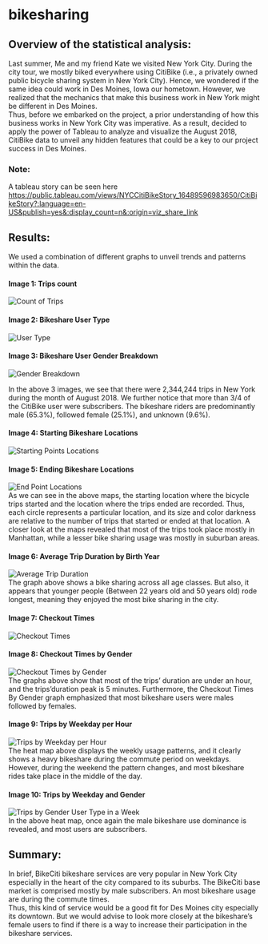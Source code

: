 # bikesharing
## Overview of the statistical analysis:
Last summer, Me and my friend Kate we visited New York City.  During the city tour, we mostly biked everywhere using CitiBike (i.e., a privately owned public bicycle sharing system in New York City). Hence, we wondered if the same idea could work in Des Moines, Iowa our hometown. However, we realized that the mechanics that make this business work in New York might be different in Des Moines. </br>
Thus, before we embarked on the project, a prior understanding of how this business works in New York City was imperative.  As a result, decided to apply the power of Tableau to analyze and visualize the August 2018, CitiBike data to unveil any hidden features that could be a key to our project success in Des Moines.</br>
### Note:</br> 
A tableau story can be seen here </br>
https://public.tableau.com/views/NYCCitiBikeStory_16489596983650/CitiBikeStory?:language=en-US&publish=yes&:display_count=n&:origin=viz_share_link
## Results:
We used a combination of different graphs to unveil trends and patterns within the data. </br>
#### Image 1: Trips count
![Count of Trips](https://user-images.githubusercontent.com/34750363/161406174-4b9df11b-a53d-4135-a99a-9903d7b33f8a.png)

#### Image 2: Bikeshare User Type
![User Type](https://user-images.githubusercontent.com/34750363/161406230-e4480ac0-4ec7-4f00-8323-1f9d5c8876ad.png)

#### Image 3: Bikeshare User Gender Breakdown 
![Gender Breakdown ](https://user-images.githubusercontent.com/34750363/161406257-7b62852c-686c-448b-ad92-8ce52338ee1e.png)

In the above 3 images, we see that there were 2,344,244 trips in New York during the month of August 2018. We further notice that more than 3/4 of the CitiBike user were subscribers. The bikeshare riders are predominantly male (65.3%), followed female (25.1%), and unknown (9.6%).

#### Image 4: Starting Bikeshare Locations
![Starting Points Locations](https://user-images.githubusercontent.com/34750363/161406289-bc7a0d34-d81c-4ac0-9b2e-da1c946f611c.png)

#### Image 5: Ending Bikeshare Locations 
![End Point Locations](https://user-images.githubusercontent.com/34750363/161406309-d3d84497-1bb8-4165-977d-877e4661a50d.png) </br>
As we can see in the above maps, the starting location where the bicycle trips started and the location where the trips ended are recorded. Thus, each circle represents a particular location, and its size and color darkness are relative to the number of trips that started or ended at that location. A closer look at the maps revealed that most of the trips took place mostly in Manhattan, while a lesser bike sharing usage was mostly in suburban areas.

#### Image 6: Average Trip Duration by Birth Year
![Average Trip Duration](https://user-images.githubusercontent.com/34750363/161406344-93dba7fe-fd8d-4326-8ffa-1f3108cf285a.png)</br>
The graph above shows a bike sharing across all age classes. But also, it appears that younger people (Between 22 years old and 50 years old) rode longest, meaning they enjoyed the most bike sharing in the city.

#### Image 7: Checkout Times
![Checkout Times](https://user-images.githubusercontent.com/34750363/161406366-efb2dfd2-7105-4be6-8a95-e3728b6b7b34.png)

#### Image 8: Checkout Times by Gender
![Checkout Times by Gender](https://user-images.githubusercontent.com/34750363/161406379-fa6ea47e-f249-4234-83f8-c1ece5cb8a90.png) </br>
The graphs above show that most of the trips’ duration are under an hour, and the trips’duration peak is 5 minutes. Furthermore, the Checkout Times By Gender graph emphasized that most bikeshare users were males followed by females.

#### Image 9: Trips by Weekday per Hour
![Trips by Weekday per Hour](https://user-images.githubusercontent.com/34750363/161406407-cae71ec4-5064-446c-918f-13ccf8550040.png) </br>
The heat map above displays the weekly usage patterns, and it clearly shows a heavy bikeshare during the commute period on weekdays. However, during the weekend the pattern changes, and most bikeshare rides take place in the middle of the day.

#### Image 10: Trips by Weekday and Gender
![Trips by Gender   User Type in a Week](https://user-images.githubusercontent.com/34750363/161406415-ce5adda7-4b41-41e1-b7e8-f188f6cf8204.png) </br>
In the above heat map, once again the male bikeshare use dominance is revealed, and most users are subscribers.

## Summary:
In brief, BikeCiti bikeshare services are very popular in New York City especially in the heart of the city compared to its suburbs. The BikeCiti base market is comprised mostly by male subscribers. An most bikeshare usage are during the commute times.</br>
Thus, this kind of service would be a good fit for Des Moines city especially its downtown. But we would advise to look more closely at the bikeshare’s female users to find if there is a way to increase their participation in the bikeshare services.
